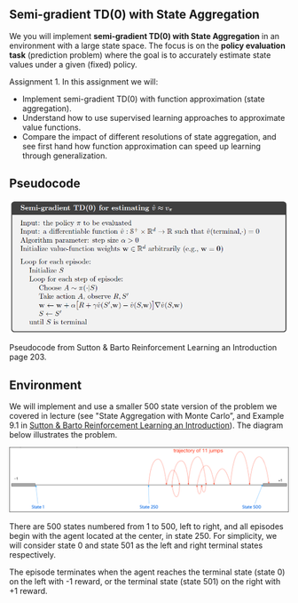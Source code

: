 ## Semi-gradient TD(0) with State Aggregation

We you will implement **semi-gradient TD(0) with State Aggregation** in an environment with a large state space. The focus is on the **policy evaluation task** (prediction problem) where the goal is to accurately estimate state values under a given (fixed) policy.

Assignment 1. In this assignment we will:

- Implement semi-gradient TD(0) with function approximation (state aggregation).
- Understand how to use supervised learning approaches to approximate value functions.
- Compare the impact of different resolutions of state aggregation, and see first hand how function approximation can speed up learning through generalization.

## Pseudocode

![](data/semi_gradient_td0_for_v.png)

Pseudocode from Sutton & Barto Reinforcement Learning an Introduction page 203.

## Environment

We will implement and use a smaller 500 state version of the problem we covered in lecture (see "State Aggregation with Monte Carlo”, and Example 9.1 in [Sutton & Barto Reinforcement Learning an Introduction](http://www.incompleteideas.net/book/RLbook2018.pdf#page=225)). The diagram below illustrates the problem.

![](data/randomwalk_diagram.png)

There are 500 states numbered from 1 to 500, left to right, and all episodes begin with the agent located at the center, in state 250. For simplicity, we will consider state 0 and state 501 as the left and right terminal states respectively.

The episode terminates when the agent reaches the terminal state (state 0) on the left with -1 reward, or the terminal state (state 501) on the right with +1 reward.